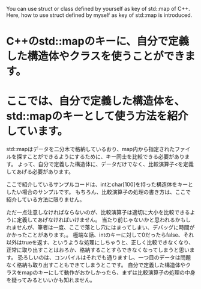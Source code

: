 You can use struct or class defined by yourself as key of std::map of C++.
Here, how to use struct defined by myself as key of std::map is introduced.

# C++のstd::mapのキーに、自分で定義した構造体やクラスを使うことができます。
# ここでは、自分で定義した構造体を、std::mapのキーとして使う方法を紹介しています。
std::mapはデータを二分木で格納しているおり、map内から指定されたファイルを探すことができるようにするために、キー同士を比較できる必要があります。
よって、自分で定義した構造体に、データだけでなく、比較演算子<を定義してあげる必要があります。

ここで紹介しているサンプルコードは、intとchar[100]を持った構造体をキーとしたい場合のサンプルです。
もちろん、比較演算子の処理の書き方は、ここで紹介している方法に限りません。

ただ一点注意しなければならないのが、比較演算子は適切に大小を比較できるように定義してあげなければいけません。
当たり前じゃないかと思われるかもしれませんが、筆者は一度、ここで落とし穴にはまってしまい、デバッグに時間がかかったことがあります。。
極端な話、intのキーに対して0だったらfalse、それ以外はtrueを返す、というような処理にしちゃうと、正しく比較できなくなり、正常に取り出すことはおろか、格納することすらできなくなってしまうと思います。
恐ろしいのは、コンパイルはそれでも通りますし、一つ目のデータは問題なく格納も取り出すこともできてしまうとこです。
自分で定義した構造体やクラスをmapのキーにして動作がおかしかったら、まずは比較演算子の処理の中身を疑ってみるといいかも知れません。
